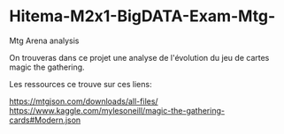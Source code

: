 # Hitema-M2x1-BigDATA-Exam-Mtg-
Mtg Arena analysis

On trouveras dans ce projet une analyse de l'évolution du jeu de cartes magic the gathering.

Les ressources ce trouve sur ces liens:

https://mtgjson.com/downloads/all-files/
https://www.kaggle.com/mylesoneill/magic-the-gathering-cards#Modern.json
